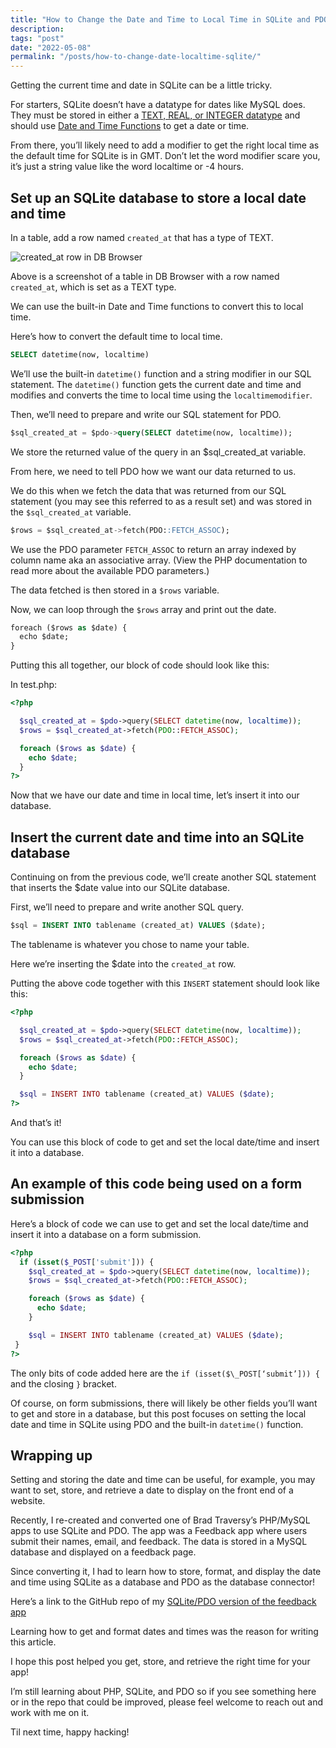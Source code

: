 ```yaml
---
title: "How to Change the Date and Time to Local Time in SQLite and PDO"
description:
tags: "post"
date: "2022-05-08"
permalink: "/posts/how-to-change-date-localtime-sqlite/"
---
```


Getting the current time and date in SQLite can be a little tricky.

For starters, SQLite doesn’t have a datatype for dates like MySQL does. They must be stored in either a [TEXT, REAL, or INTEGER datatype](https://www.sqlite.org/datatype3.html#date_and_time_datatype) and should use [Date and Time Functions](https://www.sqlite.org/lang_datefunc.html) to get a date or time.

From there, you’ll likely need to add a modifier to get the right local time as the default time for SQLite is in GMT. Don’t let the word modifier scare you, it’s just a string value like the word localtime or -4 hours.

## Set up an SQLite database to store a local date and time

In a table, add a row named `created_at` that has a type of TEXT.

![created_at row in DB Browser](/posts/img/created_at-table-in-DB-Browser.png)

Above is a screenshot of a table in DB Browser with a row named `created_at`, which is set as a TEXT type.

We can use the built-in Date and Time functions to convert this to local time.

Here’s how to convert the default time to local time.

```sql
SELECT datetime(now, localtime)
```

We’ll use the built-in `datetime()` function and a string modifier in our SQL statement. The `datetime()` function gets the current date and time and modifies and converts the time to local time using the `localtimemodifier`.

Then, we’ll need to prepare and write our SQL statement for PDO.

```sql
$sql_created_at = $pdo->query(SELECT datetime(now, localtime));
```

We store the returned value of the query in an $sql_created_at variable.

From here, we need to tell PDO how we want our data returned to us.

We do this when we fetch the data that was returned from our SQL statement (you may see this referred to as a result set) and was stored in the `$sql_created_at` variable.

```sql
$rows = $sql_created_at->fetch(PDO::FETCH_ASSOC);
```

We use the PDO parameter `FETCH_ASSOC` to return an array indexed by column name aka an associative array. (View the PHP documentation to read more about the available PDO parameters.)

The data fetched is then stored in a `$rows` variable.

Now, we can loop through the `$rows` array and print out the date.

```sql
foreach ($rows as $date) {
  echo $date;
}
```

Putting this all together, our block of code should look like this:

In test.php:

```php
<?php

  $sql_created_at = $pdo->query(SELECT datetime(now, localtime));
  $rows = $sql_created_at->fetch(PDO::FETCH_ASSOC);

  foreach ($rows as $date) {
    echo $date;
  }
?>
```

Now that we have our date and time in local time, let’s insert it into our database.

## Insert the current date and time into an SQLite database

Continuing on from the previous code, we’ll create another SQL statement that inserts the $date value into our SQLite database.

First, we’ll need to prepare and write another SQL query.

```sql
$sql = INSERT INTO tablename (created_at) VALUES ($date);
```

The tablename is whatever you chose to name your table.

Here we’re inserting the $date into the `created_at` row.

Putting the above code together with this `INSERT` statement should look like this:

```php
<?php

  $sql_created_at = $pdo->query(SELECT datetime(now, localtime));
  $rows = $sql_created_at->fetch(PDO::FETCH_ASSOC);

  foreach ($rows as $date) {
    echo $date;
  }

  $sql = INSERT INTO tablename (created_at) VALUES ($date);
?>
```

And that’s it!

You can use this block of code to get and set the local date/time and insert it into a database.

## An example of this code being used on a form submission

Here’s a block of code we can use to get and set the local date/time and insert it into a database on a form submission.

```php
<?php
  if (isset($_POST['submit'])) {
    $sql_created_at = $pdo->query(SELECT datetime(now, localtime));
    $rows = $sql_created_at->fetch(PDO::FETCH_ASSOC);

    foreach ($rows as $date) {
      echo $date;
    }

    $sql = INSERT INTO tablename (created_at) VALUES ($date);
 }
?>
```

The only bits of code added here are the `if (isset($\_POST[‘submit’])) {` and the closing `}` bracket.

Of course, on form submissions, there will likely be other fields you’ll want to get and store in a database, but this post focuses on setting the local date and time in SQLite using PDO and the built-in `datetime()` function.

## Wrapping up

Setting and storing the date and time can be useful, for example, you may want to set, store, and retrieve a date to display on the front end of a website.

Recently, I re-created and converted one of Brad Traversy’s PHP/MySQL apps to use SQLite and PDO. The app was a Feedback app where users submit their names, email, and feedback. The data is stored in a MySQL database and displayed on a feedback page.

Since converting it, I had to learn how to store, format, and display the date and time using SQLite as a database and PDO as the database connector!

Here’s a link to the GitHub repo of my [SQLite/PDO version of the feedback app](https://github.com/caseyocampo/feedback-app-sqlite)

Learning how to get and format dates and times was the reason for writing this article.

I hope this post helped you get, store, and retrieve the right time for your app!

I’m still learning about PHP, SQLite, and PDO so if you see something here or in the repo that could be improved, please feel welcome to reach out and work with me on it.

Til next time, happy hacking!
